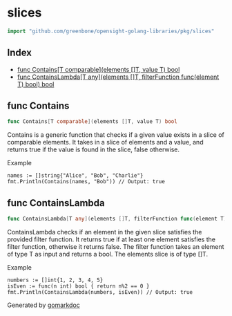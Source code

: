 <!-- Code generated by gomarkdoc. DO NOT EDIT -->

# slices

```go
import "github.com/greenbone/opensight-golang-libraries/pkg/slices"
```

## Index

- [func Contains\[T comparable\]\(elements \[\]T, value T\) bool](<#Contains>)
- [func ContainsLambda\[T any\]\(elements \[\]T, filterFunction func\(element T\) bool\) bool](<#ContainsLambda>)


<a name="Contains"></a>
## func Contains

```go
func Contains[T comparable](elements []T, value T) bool
```

Contains is a generic function that checks if a given value exists in a slice of comparable elements. It takes in a slice of elements and a value, and returns true if the value is found in the slice, false otherwise.

Example

    names := []string{"Alice", "Bob", "Charlie"}
    fmt.Println(Contains(names, "Bob")) // Output: true

<a name="ContainsLambda"></a>
## func ContainsLambda

```go
func ContainsLambda[T any](elements []T, filterFunction func(element T) bool) bool
```

ContainsLambda checks if an element in the given slice satisfies the provided filter function. It returns true if at least one element satisfies the filter function, otherwise it returns false. The filter function takes an element of type T as input and returns a bool. The elements slice is of type \[\]T.

Example

    numbers := []int{1, 2, 3, 4, 5}
    isEven := func(n int) bool { return n%2 == 0 }
    fmt.Println(ContainsLambda(numbers, isEven)) // Output: true

Generated by [gomarkdoc](<https://github.com/princjef/gomarkdoc>)
